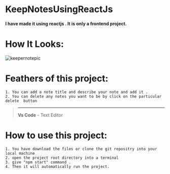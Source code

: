 # KeepNotesUsingReactJs
#### I have made it using reactjs . It is only a frontend project.
# How It Looks:  
![keepernotepic](https://user-images.githubusercontent.com/50637985/117111519-5c056a80-ada5-11eb-8a3d-dbe75a78c1e4.png)

# Feathers of this project:
    1. You can add a note title and describe your note and add it .
    2. You can delete any notes you want to be by click on the particular delete  button

 >****
 >**Vs Code** - Text Editor
 
 # How to use this project:
    1. You have download the files or clone the git repositry into your local machine
    2. open the project root directory into a terminal
    3. give "npm start" command .
    4. Then it will automatically run the project.
 
 
   
